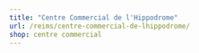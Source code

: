 ```yaml
---
title: "Centre Commercial de l'Hippodrome"
url: /reims/centre-commercial-de-lhippodrome/
shop: centre commercial
---
```

